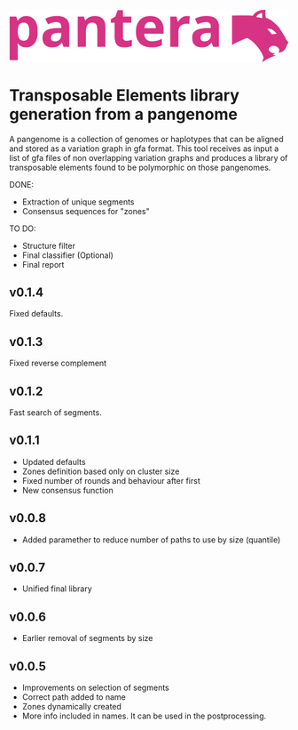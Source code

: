 ![pantera](images/pantera.svg?raw=true "pantera")
# Transposable Elements library generation from a pangenome

A pangenome is a collection of genomes or haplotypes that can be aligned and stored as a variation graph in gfa format. 
This tool receives as input a list of gfa files of non overlapping variation graphs and produces a library of transposable elements found to be polymorphic on those pangenomes.

DONE:
- Extraction of unique segments
- Consensus sequences for "zones"

TO DO:
- Structure filter
- Final classifier (Optional)
- Final report

## v0.1.4
Fixed defaults.

## v0.1.3
Fixed reverse complement

## v0.1.2
Fast search of segments.
## v0.1.1
- Updated defaults
- Zones definition based only on cluster size
- Fixed number of rounds and behaviour after first
- New consensus function
## v0.0.8
- Added paramether to reduce number of paths to use by size (quantile)
## v0.0.7
- Unified final library
## v0.0.6
- Earlier removal of segments by size
## v0.0.5 
- Improvements on selection of segments
- Correct path added to name
- Zones dynamically created
- More info included in names. It can be used in the postprocessing.
